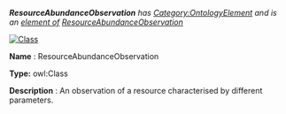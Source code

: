 ___ResourceAbundanceObservation__ 
 has
 [Category:OntologyElement](../../Category/OntologyElement "Category:OntologyElement") 
 and is an
 [element of](../../Property/ElementOf "Property:ElementOf") 
[ResourceAbundanceObservation](../../Submissions/ResourceAbundanceObservation "Submissions:ResourceAbundanceObservation")_




  





[![Class](../../images/thumb/2/27/Class.gif/45px-Class.gif)](../../Image/Class.gif "Class")


__Name__ 
 : ResourceAbundanceObservation
 



__Type:__ 
 owl:Class
 



__Description__ 
 : An observation of a resource characterised by different parameters.